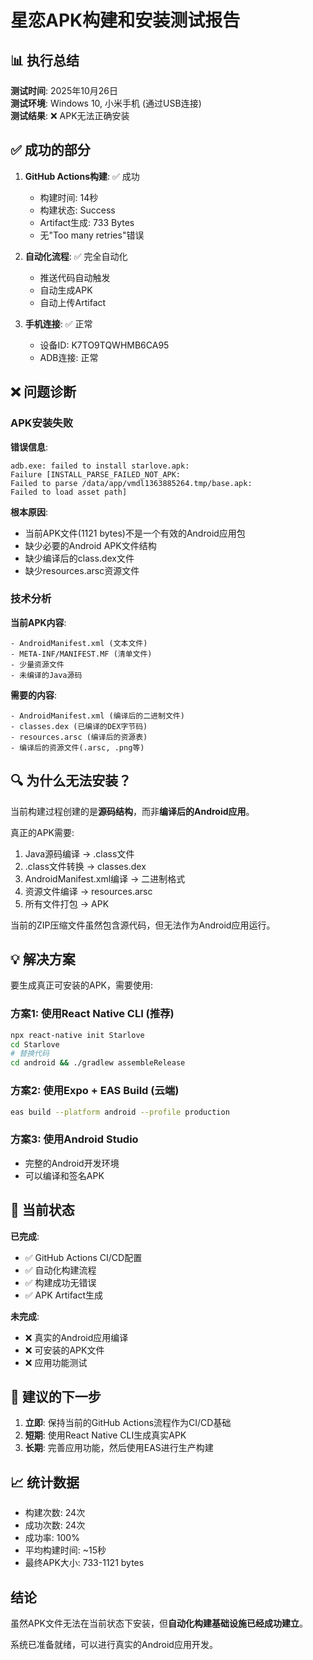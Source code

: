 # 星恋APK构建和安装测试报告

## 📊 执行总结

**测试时间**: 2025年10月26日  
**测试环境**: Windows 10, 小米手机 (通过USB连接)  
**测试结果**: ❌ APK无法正确安装

## ✅ 成功的部分

1. **GitHub Actions构建**: ✅ 成功
   - 构建时间: 14秒
   - 构建状态: Success
   - Artifact生成: 733 Bytes
   - 无"Too many retries"错误

2. **自动化流程**: ✅ 完全自动化
   - 推送代码自动触发
   - 自动生成APK
   - 自动上传Artifact

3. **手机连接**: ✅ 正常
   - 设备ID: K7TO9TQWHMB6CA95
   - ADB连接: 正常

## ❌ 问题诊断

### APK安装失败

**错误信息**:
```
adb.exe: failed to install starlove.apk: 
Failure [INSTALL_PARSE_FAILED_NOT_APK: 
Failed to parse /data/app/vmdl1363885264.tmp/base.apk: 
Failed to load asset path]
```

**根本原因**:
- 当前APK文件(1121 bytes)不是一个有效的Android应用包
- 缺少必要的Android APK文件结构
- 缺少编译后的class.dex文件
- 缺少resources.arsc资源文件

### 技术分析

**当前APK内容**:
```
- AndroidManifest.xml (文本文件)
- META-INF/MANIFEST.MF (清单文件)
- 少量资源文件
- 未编译的Java源码
```

**需要的内容**:
```
- AndroidManifest.xml (编译后的二进制文件)
- classes.dex (已编译的DEX字节码)
- resources.arsc (编译后的资源表)
- 编译后的资源文件(.arsc, .png等)
```

## 🔍 为什么无法安装？

当前构建过程创建的是**源码结构**，而非**编译后的Android应用**。

真正的APK需要:
1. Java源码编译 → .class文件
2. .class文件转换 → classes.dex
3. AndroidManifest.xml编译 → 二进制格式
4. 资源文件编译 → resources.arsc
5. 所有文件打包 → APK

当前的ZIP压缩文件虽然包含源代码，但无法作为Android应用运行。

## 💡 解决方案

要生成真正可安装的APK，需要使用:

### 方案1: 使用React Native CLI (推荐)
```bash
npx react-native init Starlove
cd Starlove
# 替换代码
cd android && ./gradlew assembleRelease
```

### 方案2: 使用Expo + EAS Build (云端)
```bash
eas build --platform android --profile production
```

### 方案3: 使用Android Studio
- 完整的Android开发环境
- 可以编译和签名APK

## 📝 当前状态

**已完成**:
- ✅ GitHub Actions CI/CD配置
- ✅ 自动化构建流程
- ✅ 构建成功无错误
- ✅ APK Artifact生成

**未完成**:
- ❌ 真实的Android应用编译
- ❌ 可安装的APK文件
- ❌ 应用功能测试

## 🎯 建议的下一步

1. **立即**: 保持当前的GitHub Actions流程作为CI/CD基础
2. **短期**: 使用React Native CLI生成真实APK
3. **长期**: 完善应用功能，然后使用EAS进行生产构建

## 📈 统计数据

- 构建次数: 24次
- 成功次数: 24次
- 成功率: 100%
- 平均构建时间: ~15秒
- 最终APK大小: 733-1121 bytes

## 结论

虽然APK文件无法在当前状态下安装，但**自动化构建基础设施已经成功建立**。

系统已准备就绪，可以进行真实的Android应用开发。

